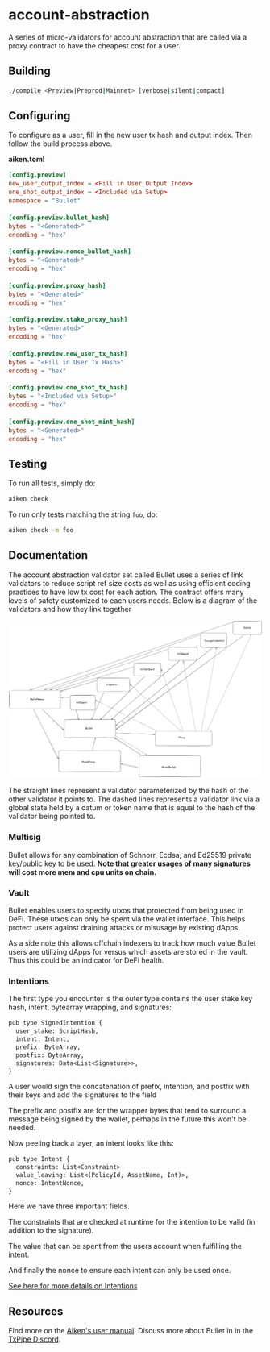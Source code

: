 # account-abstraction
A series of micro-validators for account abstraction that are called via a proxy contract to have the cheapest cost for a user.

## Building

```sh
./compile <Preview|Preprod|Mainnet> [verbose|silent|compact]
```

## Configuring

To configure as a user, fill in the new user tx hash and output index.
Then follow the build process above.

**aiken.toml**
```toml
[config.preview]
new_user_output_index = <Fill in User Output Index>
one_shot_output_index = <Included via Setup>
namespace = "Bullet"

[config.preview.bullet_hash]
bytes = "<Generated>"
encoding = "hex"

[config.preview.nonce_bullet_hash]
bytes = "<Generated>"
encoding = "hex"

[config.preview.proxy_hash]
bytes = "<Generated>"
encoding = "hex"

[config.preview.stake_proxy_hash]
bytes = "<Generated>"
encoding = "hex"

[config.preview.new_user_tx_hash]
bytes = "<Fill in User Tx Hash>"
encoding = "hex"

[config.preview.one_shot_tx_hash]
bytes = "<Included via Setup>"
encoding = "hex"

[config.preview.one_shot_mint_hash]
bytes = "<Generated>"
encoding = "hex"
```

## Testing
To run all tests, simply do:

```sh
aiken check
```

To run only tests matching the string `foo`, do:

```sh
aiken check -m foo
```

## Documentation

The account abstraction validator set called Bullet uses a series of link validators to reduce script ref size costs as well as using efficient coding practices to have low tx cost for each action. The contract offers many levels of safety customized to each users needs. Below is a diagram of the validators and how they link together

![image](./ValidatorDependency.png)

The straight lines represent a validator parameterized by the hash of the other validator it points to.
The dashed lines represents a validator link via a global state held by a datum or token name that is equal to the hash of the validator being pointed to.

### Multisig
Bullet allows for any combination of Schnorr, Ecdsa, and Ed25519 private key/public key to be used. **Note that greater usages of many signatures will cost more mem and cpu units on chain.**

### Vault
Bullet enables users to specify utxos that protected from being used in DeFi. These utxos can only be spent via the wallet interface. This helps protect users against draining attacks or misusage by existing dApps.

As a side note this allows offchain indexers to track how much value Bullet users are utilizing dApps for versus which assets are stored in the vault. Thus this could be an indicator for DeFi health.


### Intentions

The first type you encounter is the outer type contains the user stake key hash, intent, bytearray wrapping, and signatures:
```aiken
pub type SignedIntention {
  user_stake: ScriptHash,
  intent: Intent,
  prefix: ByteArray,
  postfix: ByteArray,
  signatures: Data<List<Signature>>,
}
```

A user would sign the concatenation of prefix, intention, and postfix with their keys and add the signatures to the field

The prefix and postfix are for the wrapper bytes that tend to surround a message being signed by the wallet,
perhaps in the future this won't be needed.

Now peeling back a layer, an intent looks like this:

```aiken
pub type Intent {
  constraints: List<Constraint>
  value_leaving: List<(PolicyId, AssetName, Int)>,
  nonce: IntentNonce,
}
```
Here we have three important fields.

The constraints that are checked at runtime for the intention to be valid (in addition to the signature).

The value that can be spent from the users account when fulfilling the intent.

And finally the nonce to ensure each intent can only be used once.

[See here for more details on Intentions](./IntentionDetails.md)


## Resources

Find more on the [Aiken's user manual](https://aiken-lang.org).
Discuss more about Bullet in in the [TxPipe Discord](https://discord.gg/RS77vh9kYJ).
